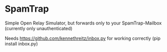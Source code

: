 # SpamTrap
Simple Open Relay Simulator, but forwards only to your SpamTrap-Mailbox (currently only unauthenticated)

Needs https://github.com/kennethreitz/inbox.py for working correctly (pip install inbox.py)
